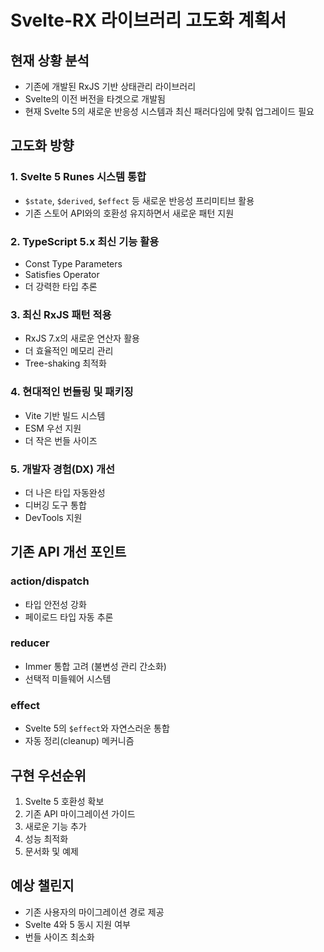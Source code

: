 # Svelte-RX 라이브러리 고도화 계획서

## 현재 상황 분석
- 기존에 개발된 RxJS 기반 상태관리 라이브러리
- Svelte의 이전 버전을 타겟으로 개발됨
- 현재 Svelte 5의 새로운 반응성 시스템과 최신 패러다임에 맞춰 업그레이드 필요

## 고도화 방향

### 1. Svelte 5 Runes 시스템 통합
- `$state`, `$derived`, `$effect` 등 새로운 반응성 프리미티브 활용
- 기존 스토어 API와의 호환성 유지하면서 새로운 패턴 지원

### 2. TypeScript 5.x 최신 기능 활용
- Const Type Parameters
- Satisfies Operator
- 더 강력한 타입 추론

### 3. 최신 RxJS 패턴 적용
- RxJS 7.x의 새로운 연산자 활용
- 더 효율적인 메모리 관리
- Tree-shaking 최적화

### 4. 현대적인 번들링 및 패키징
- Vite 기반 빌드 시스템
- ESM 우선 지원
- 더 작은 번들 사이즈

### 5. 개발자 경험(DX) 개선
- 더 나은 타입 자동완성
- 디버깅 도구 통합
- DevTools 지원

## 기존 API 개선 포인트

### action/dispatch
- 타입 안전성 강화
- 페이로드 타입 자동 추론

### reducer
- Immer 통합 고려 (불변성 관리 간소화)
- 선택적 미들웨어 시스템

### effect
- Svelte 5의 `$effect`와 자연스러운 통합
- 자동 정리(cleanup) 메커니즘

## 구현 우선순위
1. Svelte 5 호환성 확보
2. 기존 API 마이그레이션 가이드
3. 새로운 기능 추가
4. 성능 최적화
5. 문서화 및 예제

## 예상 챌린지
- 기존 사용자의 마이그레이션 경로 제공
- Svelte 4와 5 동시 지원 여부
- 번들 사이즈 최소화